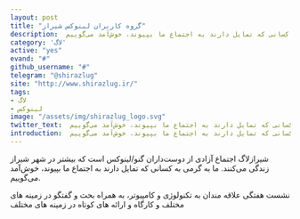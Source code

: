 ```yaml
---
layout: post
title: "گروه کاربران لینوکس شیراز"
description:  شیراز لاگ اجتماع آزادی از دوست‌داران گنو/لینوکس است که بیشتر در شهر شیراز زندگی می‌کنند. ما به گرمی به کسانی که تمایل دارند به اجتماع ما بپیوند، خوش‌آمد می‌گوییم.
category: 'لاگ'
active: "yes"
evand: "#"
github_username: "#"
telegram: "@shirazlug"
site: "http://www.shirazlug.ir/"
tags:
- لاگ
- لینوکس
image: "/assets/img/shirazlug_logo.svg"
twitter_text:  شیراز‌لاگ اجتماع آزادی از دوست‌داران گنو/لینوکس است که بیشتر در شهر شیراز زندگی می‌کنند. ما به گرمی به کسانی که تمایل دارند به اجتماع ما بپیوند، خوش‌آمد می‌گوییم.
introduction:  شیراز‌لاگ اجتماع آزادی از دوست‌داران گنو/لینوکس است که بیشتر در شهر شیراز زندگی می‌کنند. ما به گرمی به کسانی که تمایل دارند به اجتماع ما بپیوند، خوش‌آمد می‌گوییم.
---
```


 شیراز‌لاگ اجتماع آزادی از دوست‌داران گنو/لینوکس است که بیشتر در شهر شیراز زندگی می‌کنند. ما به گرمی به کسانی که تمایل دارند به اجتماع ما بپیوند، خوش‌آمد می‌گوییم.

نشست هفتگی علاقه مندان به تکنولوژی و کامپیوتر، به همراه بحث و گفتگو در زمینه های مختلف و کارگاه و ارائه های کوتاه در زمینه های مختلف

